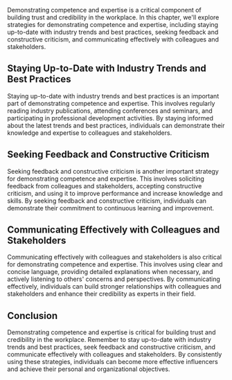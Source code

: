 
Demonstrating competence and expertise is a critical component of building trust and credibility in the workplace. In this chapter, we'll explore strategies for demonstrating competence and expertise, including staying up-to-date with industry trends and best practices, seeking feedback and constructive criticism, and communicating effectively with colleagues and stakeholders.

Staying Up-to-Date with Industry Trends and Best Practices
----------------------------------------------------------

Staying up-to-date with industry trends and best practices is an important part of demonstrating competence and expertise. This involves regularly reading industry publications, attending conferences and seminars, and participating in professional development activities. By staying informed about the latest trends and best practices, individuals can demonstrate their knowledge and expertise to colleagues and stakeholders.

Seeking Feedback and Constructive Criticism
-------------------------------------------

Seeking feedback and constructive criticism is another important strategy for demonstrating competence and expertise. This involves soliciting feedback from colleagues and stakeholders, accepting constructive criticism, and using it to improve performance and increase knowledge and skills. By seeking feedback and constructive criticism, individuals can demonstrate their commitment to continuous learning and improvement.

Communicating Effectively with Colleagues and Stakeholders
----------------------------------------------------------

Communicating effectively with colleagues and stakeholders is also critical for demonstrating competence and expertise. This involves using clear and concise language, providing detailed explanations when necessary, and actively listening to others' concerns and perspectives. By communicating effectively, individuals can build stronger relationships with colleagues and stakeholders and enhance their credibility as experts in their field.

Conclusion
----------

Demonstrating competence and expertise is critical for building trust and credibility in the workplace. Remember to stay up-to-date with industry trends and best practices, seek feedback and constructive criticism, and communicate effectively with colleagues and stakeholders. By consistently using these strategies, individuals can become more effective influencers and achieve their personal and organizational objectives.
